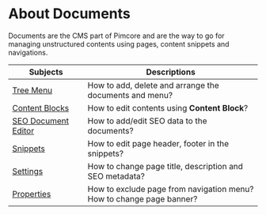 # About Documents 

Documents are the CMS part of Pimcore and are the way to go for managing unstructured contents using pages, content snippets and navigations.

| Subjects                                                | Descriptions                                            |
| ------------------------------------------------------- | ------------------------------------------------------- |
| [Tree Menu](documents/tree-menu.md)                     | How to add, delete and arrange the documents and menu?  |
| [Content Blocks](documents/content-blocks.md)           | How to edit contents using **Content Block**?           |
| [SEO Document Editor](documents/seo-document-editor.md) | How to add/edit SEO data to the documents?              |
| [Snippets](documents/snippets.md)                       | How to edit page header, footer in the snippets?        |
| [Settings](documents/settings.md)                    | How to change page title, description and SEO metadata? |
| [Properties](documents/properties.md) | How to exclude page from navigation menu?<br>How to change page banner? |